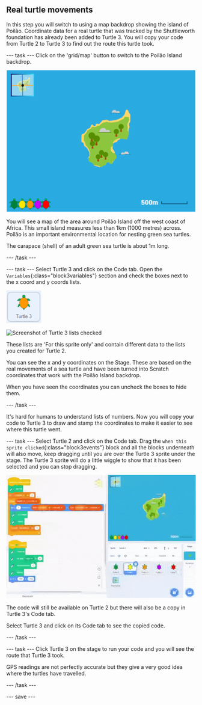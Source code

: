 ## Real turtle movements

In this step you will switch to using a map backdrop showing the island of Poilão. Coordinate data for a real turtle that was tracked by the Shuttleworth foundation has already been added to Turtle 3. You will copy your code from Turtle 2 to Turtle 3 to find out the route this turtle took.

--- task ---
Click on the 'grid/map' button to switch to the Poilão Island backdrop. 

![Stage showing map with button highlighted](images/map-backdrop.png)

You will see a map of the area around Poilão Island off the west coast of Africa. This small island measures less than 1km (1000 metres) across. Poilão is an important environmental location for nesting green sea turtles.

The carapace (shell) of an adult green sea turtle is about 1m long. 

--- /task ---

--- task ---
Select Turtle 3 and click on the Code tab. Open the `Variables`{:class="block3variables"} section and check the boxes next to the x coord and y coords lists. 

![image of Turtle 3 sprite](images/turtle-3-sprite.png)

![Screenshot of Turtle 3 lists checked](images/turtle-3-lists-checked.png)

These lists are 'For this sprite only' and contain different data to the lists you created for Turtle 2.

You can see the x and y coordinates on the Stage. These are based on the real movements of a sea turtle and have been turned into Scratch coordinates that work with the Poilão Island backdrop. 

When you have seen the coordinates you can uncheck the boxes to hide them. 

--- /task ---

It's hard for humans to understand lists of numbers. Now you will copy your code to Turtle 3 to draw and stamp the coordinates to make it easier to see where this turtle went. 

--- task ---
Select Turtle 2 and click on the Code tab. Drag the `when this sprite clicked`{:class="block3events"} block and all the blocks underneath will also move, keep dragging until you are over the Turtle 3 sprite under the stage. The Turtle 3 sprite will do a little wiggle to show that it has been selected and you can stop dragging. 

![Animation of dragging code from Turtle 2 to Turtle 3](images/drag-code-to-turtle-3.gif)

The code will still be available on Turtle 2 but there will also be a copy in Turtle 3's Code tab.

Select Turtle 3 and click on its Code tab to see the copied code. 

--- /task ---

--- task ---
Click Turtle 3 on the stage to run your code and you will see the route that Turtle 3 took. 

GPS readings are not perfectly accurate but they give a very good idea where the turtles have travelled.

--- /task ---

--- save ---

